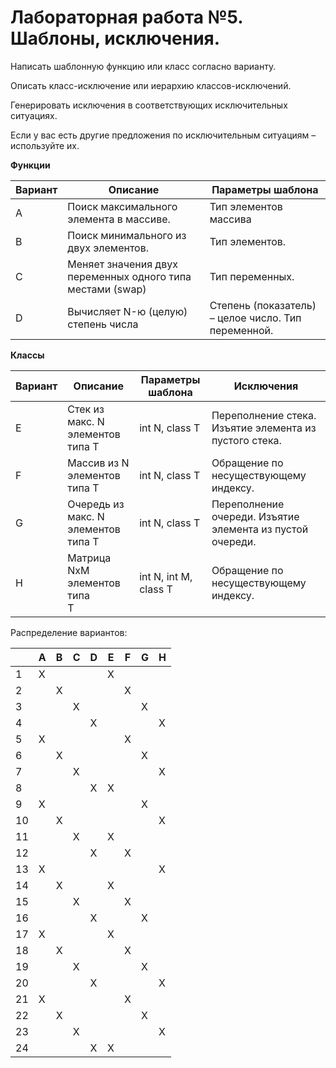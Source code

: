 # Лабораторная работа №5. Шаблоны, исключения.

Написать шаблонную функцию или класс согласно варианту. 

Описать класс-исключение или иерархию классов-исключений. 

Генерировать исключения в соответствующих исключительных ситуациях. 

Если у вас есть другие предложения по исключительным ситуациям – используйте их.

**Функции**

| Вариант | Описание | Параметры шаблона |
| ------- | -------- | ----------------- |
| A       | Поиск максимального элемента в массиве. | Тип элементов массива |
| B       | Поиск минимального из двух элементов. | Тип элементов. |
| C       | Меняет значения двух переменных одного типа местами (swap) | Тип переменных. |
| D       | Вычисляет N-ю (целую) степень числа | Степень (показатель) – целое число. Тип переменной. |

**Классы**

| Вариант | Описание | Параметры шаблона | Исключения |
| ------- | -------- | ----------------- | ---------- |
| E       | Стек из макс. N элементов типа T | int N, class T | Переполнение стека. Изъятие элемента из пустого стека. |
| F       | Массив из N элементов типа T | int N, class T | Обращение по несуществующему индексу. |
| G       | Очередь из макс. N элементов типа T | int N, class T | Переполнение очереди. Изъятие элемента из пустой очереди. |
| H       | Матрица NxM элементов типа<br>T | int N, int M, class T | Обращение по несуществующему<br>индексу. |

Распределение вариантов:

|        | A | B | C | D | E | F | G | H |
| ------ | - | - | - | - | - | - | - | - |
| 1      | X |   |   |   | X |   |   |   |
| 2      |   | X |   |   |   | X |   |   |
| 3      |   |   | X |   |   |   | X |   |
| 4      |   |   |   | X |   |   |   | X |
| 5      | X |   |   |   |   | X |   |   |
| 6      |   | X |   |   |   |   | X |   |
| 7      |   |   | X |   |   |   |   | X |
| 8      |   |   |   | X | X |   |   |   |
| 9      | X |   |   |   |   |   | X |   |
| 10     |   | X |   |   |   |   |   | X |
| 11     |   |   | X |   | X |   |   |   |
| 12     |   |   |   | X |   | X |   |   |
| 13     | X |   |   |   |   |   |   | X |
| 14     |   | X |   |   | X |   |   |   |
| 15     |   |   | X |   |   | X |   |   |
| 16     |   |   |   | X |   |   | X |   |
| 17     | X |   |   |   | X |   |   |   |
| 18     |   | X |   |   |   | X |   |   |
| 19     |   |   | X |   |   |   | X |   |
| 20     |   |   |   | X |   |   |   | X |
| 21     | X |   |   |   |   | X |   |   |
| 22     |   | X |   |   |   |   | X |   |
| 23     |   |   | X |   |   |   |   | X |
| 24     |   |   |   | X | X |   |   |   |
